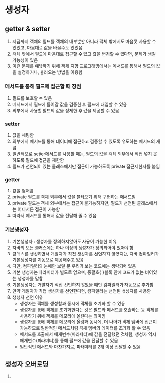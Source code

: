 # 생성자

## getter & setter

1. 지금까지 객체의 필드를 객체의 내부뿐만 아니라 객체 밖에서도 마음껏 사용할 수 있었고, 마음대로 값을 바꿀수도 있었음
2. 객체 밖에서 필드에 마음대로 접근할 수 있고 값을 변경할 수 있다면, 문제가 생길 가능성이 있음
3. 이런 문제를 예방하기 위해 객체 지향 프로그래밍에서는 메서드를 통해서 필드의 값을 설정하거나, 불러오는 방법을 이용함

### 메서드를 통해 필드에 접근할 때 장점

1. 필드를 보호할 수 있음
2. 메서드에서 필드에 들어갈 값을 검증한 후 필드에 대입할 수 있음
3. 외부에서 사용할 필드의 값을 정제한 후 값을 제공할 수 있음

### setter

1. 값을 세팅함
2. 외부에서 메서드를 통해 데이터에 접근하고 검증할 수 있도록 유도하는 메서드의 개념
3. 일반적으로 setter메서드를 사용할 때는, 필드의 값을 객체 외부에서 직접 넣지 못하도록 필드에 접근을 제한함
4. 필드가 선언되어 있는 클래스에서만 접근이 가능하도록 private 접근제한자를 붙임

### getter

1. 값을 얻어옴
2. private 필드를 객체 외부에서 값을 불러오기 위해 구현하는 메서드임
3. private 필드는 객체 외부에서는 접근이 불가능하지만, 필드가 선언된 클래스에서는 어디서든 접근이 가능함
4. 따라서 메서드를 통해서 값을 전달해 줄 수 있음

### 기본생성자

1. 기본생성자 : 생성자를 정의하지않아도 사용이 가능한 이유
2. 자바의 모든 클래스에는 하나 이상의 생성자가 정의되어야 있어야 함
3. 클래스를 생성하면서 개발자가 직접 생성자를 선언하지 않았지만, 자바 컴파일러가 기본생성자를 자동으로 제공해주고 있음
4. 다만, 컴파일러의 눈에만 보일 뿐 우리가 보는 코드에는 생략되어 있음
5. 기본 생성자는 파라미터가 별도로 없으며, 중괄호{ }블록 안에 코드가 없는 비어있는 생성자를 말함
6. 기본생성자는 개발자기 직접 선언하지 않았을 때만 컴파일러가 자동으로 추가함
7. 만약 개발자가 직접 생성자를 선언한다면, 컴파일러는 선언된 생성자를 사용함
8. 생성자 선언 이유
    - 생성자는 객체를 생성함과 동시에 객체를 초기화 할 수 있음
    - 생성자를 통해 객체를 초기화한다는 것은 필드와 메서드를 호출하는 등 객체를 사용하기 위해 객체를 메모리에 올린다는 의미임
    - 생성자를 통해 객체를 메모리에 올림과 동시에, 더 나아가 객체 멤버에 접근이 가능하므로 일반적인 메서드처럼 객체 멤버의 데이터를 초기화 할 수 있음
    - 메서드를 호출해서 매개변수(파라미터)에 값을 전달했던 것처럼, 생성자 역시 매개변수(파라미터)를 통해 필드에 값을 전달할 수 있음
    - 일반적인 메서드와 마찬가지로, 파라미터를 2개 이상 전달할 수 있음

## 생성자 오버로딩

1. 